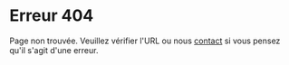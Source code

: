 # Erreur 404
Page non trouvée. Veuillez vérifier l'URL ou nous [contact]() si vous pensez qu'il s'agit d'une erreur.